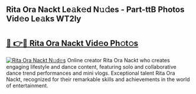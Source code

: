## Rita Ora Nackt Le𝚊k𝚎d N𝚞𝚍es - Part-ttB Photos Vid𝚎o Le𝚊ks WT2ly

# <h2><a href="http://fb7kks.evod.top/?m=Rita+Ora+Nackt">🔗 👉🔴 Rita Ora Nackt Vid𝚎o Ph𝚘t𝚘s</a></h2>

[![Rita Ora Nackt N𝚞d𝚎s](https://i.imgur.com/8V9OHl7.gif)](http://fb7kks.evod.top/?m=Rita+Ora+Nackt)
Online creator Rita Ora Nackt who creates engaging lifestyle and dance content, featuring solo and collaborative dance trend performances and mini vlogs. Exceptional talent Rita Ora Nackt, recognized for their remarkable skills and achievements in the world of entertainment. 
